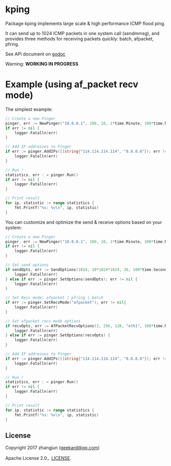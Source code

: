 # kping

Package kping implements large scale & high performance ICMP flood ping.

It can send up to 1024 ICMP packets in one system call (sendmmsg), and provides three methods for receiving packets quickly: batch, afpacket, pfring.

See API document on [godoc](https://godoc.org/github.com/opsnull/kping)

Warning: **WORKING IN PROGRESS**

# Example (using af_packet recv mode)

The simplest example:

``` go
// Create a new Pinger
pinger, err := NewPinger("10.0.0.1", 100, 10, 1*time.Minute, 100*time.Millisecond)
if err != nil {
    logger.Fatalln(err)
}

// Add IP addresses to Pinger
if err := pinger.AddIPs([]string{"114.114.114.114", "8.8.8.8"}); err != nil {
    logger.Fatalln(err)
}

// Run !
statistics, err : = pinger.Run()
if err != nil {
    logger.Fatalln(err)
}

// Print result
for ip, statistic := range statistics {
    fmt.Printf("%s: %v\n", ip, statistic)
}
```

You can customize and optimize the send & receive options based on your system:

``` go
// Create a new Pinger
pinger, err := NewPinger("10.0.0.1", 100, 10, 1*time.Minute, 100*time.Millisecond)
if err != nil {
    logger.Fatalln(err)
}

// Set send options
if sendOpts, err := SendOptions(1024, 10*1024*1024, 30, 100*time.Second, 20*time.Millsecond); err != nil{
    logger.Fatalln(err)
} else if err := pinger.SetOptions(sendOpts); err != nil {
    logger.Fatalln(err)
}

// Set Recv mode: afpacket | pfring | batch
if err := pinger.SetRecvMode("afpacket"); err != nil{
    logger.Fatalln(err)
}

// Set afpacket recv mode options
if recvOpts, err := AfPacketRecvOptions(2, 256, 128, "eth1", 100*time.Millsecond); err != nil{
    logger.Fatalln(err)
} else if err := pinger.SetOptions(recvOpts) {
    logger.Fatalln(err)
}

// Add IP addresses to Pinger
if err := pinger.AddIPs([]string{"114.114.114.114", "8.8.8.8"}); err != nil {
    logger.Fatalln(err)
}

// Run !
statistics, err : = pinger.Run()
if err != nil {
    logger.Fatalln(err)
}

// Print result
for ip, statistic := range statistics {
    fmt.Printf("%s: %v\n", ip, statistic)
}
```

## License

Copyright 2017 zhangjun (geekard@qq.com)

Apache License 2.0，[LICENSE](LICENSE).

